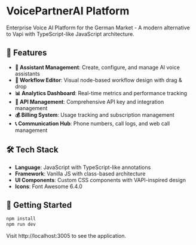 # VoicePartnerAI Platform

Enterprise Voice AI Platform for the German Market - A modern alternative to Vapi with TypeScript-like JavaScript architecture.

## 🚀 Features

- **🤖 Assistant Management**: Create, configure, and manage AI voice assistants
- **🔄 Workflow Editor**: Visual node-based workflow design with drag & drop
- **📊 Analytics Dashboard**: Real-time metrics and performance tracking
- **🔧 API Management**: Comprehensive API key and integration management
- **💰 Billing System**: Usage tracking and subscription management
- **📞 Communication Hub**: Phone numbers, call logs, and web call management

## 🛠️ Tech Stack

- **Language**: JavaScript with TypeScript-like annotations
- **Framework**: Vanilla JS with class-based architecture
- **UI Components**: Custom CSS components with VAPI-inspired design
- **Icons**: Font Awesome 6.4.0

## 🚦 Getting Started

```bash
npm install
npm run dev
```

Visit http://localhost:3005 to see the application.
